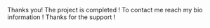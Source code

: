 Thanks you! 
The project is completed !
To contact me reach my bio information ! 
Thanks for the support !
